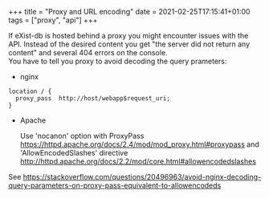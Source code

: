 +++
title = "Proxy and URL encoding"
date =  2021-02-25T17:15:41+01:00
tags = ["proxy", "api"]
+++

If eXist-db is hosted behind a proxy you might encounter issues with the API. Instead of the desired content you get "the server did not return any content" and several 404 errors on the console.  
You have to tell you proxy to avoid decoding the query prameters:
  - nginx
  ```
  location / {
    proxy_pass  http://host/webapp$request_uri;
  }
  ```
  - Apache
  
     Use 'nocanon' option with ProxyPass https://httpd.apache.org/docs/2.4/mod/mod_proxy.html#proxypass and 'AllowEncodedSlashes' directive http://httpd.apache.org/docs/2.2/mod/core.html#allowencodedslashes

See https://stackoverflow.com/questions/20496963/avoid-nginx-decoding-query-parameters-on-proxy-pass-equivalent-to-allowencodeds
